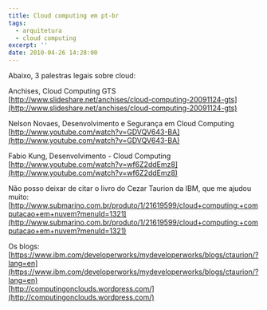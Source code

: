 ```yaml
---
title: Cloud computing em pt-br
tags:
  - arquitetura
  - cloud computing
excerpt: ''
date: 2010-04-26 14:28:00
---
```


Abaixo, 3 palestras legais sobre cloud:  
  
Anchises, Cloud Computing GTS  
[http://www.slideshare.net/anchises/cloud-computing-20091124-gts](http://www.slideshare.net/anchises/cloud-computing-20091124-gts)  
  
Nelson Novaes, Desenvolvimento e Segurança em Cloud Computing  
[http://www.youtube.com/watch?v=GDVQV643-BA](http://www.youtube.com/watch?v=GDVQV643-BA)  
  
Fabio Kung, Desenvolvimento - Cloud Computing  
[http://www.youtube.com/watch?v=wf6Z2ddEmz8](http://www.youtube.com/watch?v=wf6Z2ddEmz8)  
  
Não posso deixar de citar o livro do Cezar Taurion da IBM, que me ajudou muito:  
[http://www.submarino.com.br/produto/1/21619599/cloud+computing:+computacao+em+nuvem?menuId=1321](http://www.submarino.com.br/produto/1/21619599/cloud+computing:+computacao+em+nuvem?menuId=1321)  
  
Os blogs:  
[https://www.ibm.com/developerworks/mydeveloperworks/blogs/ctaurion/?lang=en](https://www.ibm.com/developerworks/mydeveloperworks/blogs/ctaurion/?lang=en)  
[http://computingonclouds.wordpress.com/](http://computingonclouds.wordpress.com/)